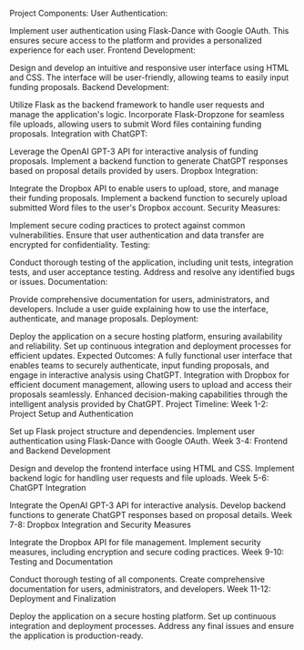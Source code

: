 Project Components:
User Authentication:

Implement user authentication using Flask-Dance with Google OAuth. This ensures secure access to the platform and provides a personalized experience for each user.
Frontend Development:

Design and develop an intuitive and responsive user interface using HTML and CSS. The interface will be user-friendly, allowing teams to easily input funding proposals.
Backend Development:

Utilize Flask as the backend framework to handle user requests and manage the application's logic.
Incorporate Flask-Dropzone for seamless file uploads, allowing users to submit Word files containing funding proposals.
Integration with ChatGPT:

Leverage the OpenAI GPT-3 API for interactive analysis of funding proposals.
Implement a backend function to generate ChatGPT responses based on proposal details provided by users.
Dropbox Integration:

Integrate the Dropbox API to enable users to upload, store, and manage their funding proposals.
Implement a backend function to securely upload submitted Word files to the user's Dropbox account.
Security Measures:

Implement secure coding practices to protect against common vulnerabilities.
Ensure that user authentication and data transfer are encrypted for confidentiality.
Testing:

Conduct thorough testing of the application, including unit tests, integration tests, and user acceptance testing.
Address and resolve any identified bugs or issues.
Documentation:

Provide comprehensive documentation for users, administrators, and developers.
Include a user guide explaining how to use the interface, authenticate, and manage proposals.
Deployment:

Deploy the application on a secure hosting platform, ensuring availability and reliability.
Set up continuous integration and deployment processes for efficient updates.
Expected Outcomes:
A fully functional user interface that enables teams to securely authenticate, input funding proposals, and engage in interactive analysis using ChatGPT.
Integration with Dropbox for efficient document management, allowing users to upload and access their proposals seamlessly.
Enhanced decision-making capabilities through the intelligent analysis provided by ChatGPT.
Project Timeline:
Week 1-2: Project Setup and Authentication

Set up Flask project structure and dependencies.
Implement user authentication using Flask-Dance with Google OAuth.
Week 3-4: Frontend and Backend Development

Design and develop the frontend interface using HTML and CSS.
Implement backend logic for handling user requests and file uploads.
Week 5-6: ChatGPT Integration

Integrate the OpenAI GPT-3 API for interactive analysis.
Develop backend functions to generate ChatGPT responses based on proposal details.
Week 7-8: Dropbox Integration and Security Measures

Integrate the Dropbox API for file management.
Implement security measures, including encryption and secure coding practices.
Week 9-10: Testing and Documentation

Conduct thorough testing of all components.
Create comprehensive documentation for users, administrators, and developers.
Week 11-12: Deployment and Finalization

Deploy the application on a secure hosting platform.
Set up continuous integration and deployment processes.
Address any final issues and ensure the application is production-ready.
